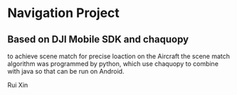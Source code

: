 # Navigation Project
## Based on DJI Mobile SDK and chaquopy
to achieve scene match for precise loaction on the Aircraft 
the scene match algorithm was programmed by python, which use chaquopy to combine with java so that can be run on Android.

Rui Xin